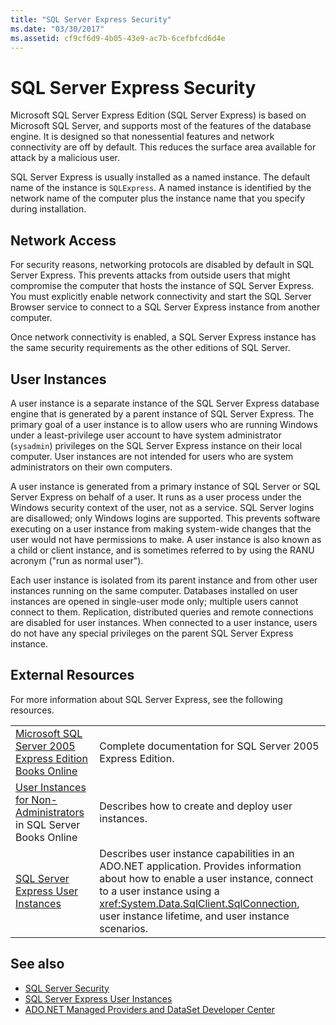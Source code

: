 ```yaml
---
title: "SQL Server Express Security"
ms.date: "03/30/2017"
ms.assetid: cf9cf6d9-4b05-43e9-ac7b-6cefbfcd6d4e
---
```

# SQL Server Express Security
Microsoft SQL Server Express Edition (SQL Server Express) is based on Microsoft SQL Server, and supports most of the features of the database engine. It is designed so that nonessential features and network connectivity are off by default. This reduces the surface area available for attack by a malicious user.  
  
 SQL Server Express is usually installed as a named instance. The default name of the instance is `SQLExpress`. A named instance is identified by the network name of the computer plus the instance name that you specify during installation.  
  
## Network Access  
 For security reasons, networking protocols are disabled by default in SQL Server Express. This prevents attacks from outside users that might compromise the computer that hosts the instance of SQL Server Express. You must explicitly enable network connectivity and start the SQL Server Browser service to connect to a SQL Server Express instance from another computer.  
  
 Once network connectivity is enabled, a SQL Server Express instance has the same security requirements as the other editions of SQL Server.  
  
## User Instances  
 A user instance is a separate instance of the SQL Server Express database engine that is generated by a parent instance of SQL Server Express. The primary goal of a user instance is to allow users who are running Windows under a least-privilege user account to have system administrator (`sysadmin`) privileges on the SQL Server Express instance on their local computer. User instances are not intended for users who are system administrators on their own computers.  
  
 A user instance is generated from a primary instance of SQL Server or SQL Server Express on behalf of a user. It runs as a user process under the Windows security context of the user, not as a service. SQL Server logins are disallowed; only Windows logins are supported. This prevents software executing on a user instance from making system-wide changes that the user would not have permissions to make. A user instance is also known as a child or client instance, and is sometimes referred to by using the RANU acronym ("run as normal user").  
  
 Each user instance is isolated from its parent instance and from other user instances running on the same computer. Databases installed on user instances are opened in single-user mode only; multiple users cannot connect to them. Replication, distributed queries and remote connections are disabled for user instances. When connected to a user instance, users do not have any special privileges on the parent SQL Server Express instance.  
  
## External Resources  
 For more information about SQL Server Express, see the following resources.  
  
|||  
|-|-|  
|[Microsoft SQL Server 2005 Express Edition Books Online](https://docs.microsoft.com/previous-versions/sql/sql-server-2005/ms165706(v=sql.90))|Complete documentation for SQL Server 2005 Express Edition.|  
|[User Instances for Non-Administrators](https://docs.microsoft.com/previous-versions/sql/sql-server-2008/ms143684(v=sql.100)) in SQL Server Books Online|Describes how to create and deploy user instances.|  
|[SQL Server Express User Instances](../../../../../docs/framework/data/adonet/sql/sql-server-express-user-instances.md)|Describes user instance capabilities in an ADO.NET application. Provides information about how to enable a user instance, connect to a user instance using a <xref:System.Data.SqlClient.SqlConnection>, user instance lifetime, and user instance scenarios.|  
  
## See also

- [SQL Server Security](../../../../../docs/framework/data/adonet/sql/sql-server-security.md)
- [SQL Server Express User Instances](../../../../../docs/framework/data/adonet/sql/sql-server-express-user-instances.md)
- [ADO.NET Managed Providers and DataSet Developer Center](https://go.microsoft.com/fwlink/?LinkId=217917)

